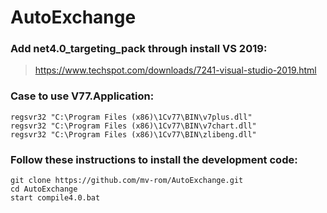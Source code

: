 # AutoExchange


### Add net4.0_targeting_pack through install VS 2019:
> https://www.techspot.com/downloads/7241-visual-studio-2019.html

### Case to use V77.Application:
```
regsvr32 "C:\Program Files (x86)\1Cv77\BIN\v7plus.dll"
regsvr32 "C:\Program Files (x86)\1Cv77\BIN\v7chart.dll"
regsvr32 "C:\Program Files (x86)\1Cv77\BIN\zlibeng.dll"
```

### Follow these instructions to install the development code:
```
git clone https://github.com/mv-rom/AutoExchange.git
cd AutoExchange
start compile4.0.bat
```
